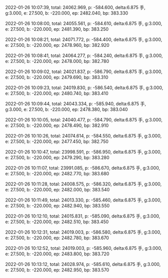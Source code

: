 2022-01-26 10:07:39, total: 24062.969, p: -584.600, delta:6.875 手, g:3.000, e: 27.500, b: -220.000, ep: 2482.040, bp: 383.330

2022-01-26 10:08:00, total: 24055.561, p: -584.610, delta:6.875 手, g:3.000, e: 27.500, b: -220.000, ep: 2481.390, bp: 383.250

2022-01-26 10:08:21, total: 24071.772, p: -584.400, delta:6.875 手, g:3.000, e: 27.500, b: -220.000, ep: 2478.960, bp: 382.920

2022-01-26 10:08:41, total: 24064.277, p: -584.240, delta:6.875 手, g:3.000, e: 27.500, b: -220.000, ep: 2478.000, bp: 382.780

2022-01-26 10:09:02, total: 24021.837, p: -586.790, delta:6.875 手, g:3.000, e: 27.500, b: -220.000, ep: 2479.690, bp: 383.310

2022-01-26 10:09:23, total: 24019.830, p: -586.540, delta:6.875 手, g:3.000, e: 27.500, b: -220.000, ep: 2480.740, bp: 383.410

2022-01-26 10:09:44, total: 24043.334, p: -585.940, delta:6.875 手, g:3.000, e: 27.500, b: -220.000, ep: 2478.380, bp: 383.040

2022-01-26 10:10:05, total: 24040.477, p: -584.790, delta:6.875 手, g:3.000, e: 27.500, b: -220.000, ep: 2478.490, bp: 382.910

2022-01-26 10:10:26, total: 24074.614, p: -584.550, delta:6.875 手, g:3.000, e: 27.500, b: -220.000, ep: 2477.450, bp: 382.750

2022-01-26 10:10:47, total: 23998.591, p: -586.950, delta:6.875 手, g:3.000, e: 27.500, b: -220.000, ep: 2479.290, bp: 383.280

2022-01-26 10:11:07, total: 23991.085, p: -586.670, delta:6.875 手, g:3.000, e: 27.500, b: -220.000, ep: 2482.770, bp: 383.680

2022-01-26 10:11:28, total: 24008.575, p: -586.320, delta:6.875 手, g:3.000, e: 27.500, b: -220.000, ep: 2482.000, bp: 383.540

2022-01-26 10:11:49, total: 24013.330, p: -585.460, delta:6.875 手, g:3.000, e: 27.500, b: -220.000, ep: 2482.940, bp: 383.550

2022-01-26 10:12:10, total: 24015.831, p: -585.090, delta:6.875 手, g:3.000, e: 27.500, b: -220.000, ep: 2482.510, bp: 383.450

2022-01-26 10:12:31, total: 24019.003, p: -586.580, delta:6.875 手, g:3.000, e: 27.500, b: -220.000, ep: 2482.780, bp: 383.670

2022-01-26 10:12:52, total: 24019.003, p: -585.960, delta:6.875 手, g:3.000, e: 27.500, b: -220.000, ep: 2483.800, bp: 383.720

2022-01-26 10:13:12, total: 24028.974, p: -585.610, delta:6.875 手, g:3.000, e: 27.500, b: -220.000, ep: 2482.950, bp: 383.570